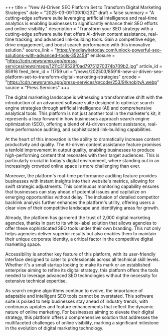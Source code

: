 +++
title = "New AI-Driven SEO Platform Set to Transform Digital Marketing Strategies"
date = "2025-03-09T09:10:23Z"
draft = false
summary = "A cutting-edge software suite leveraging artificial intelligence and real-time analytics is enabling businesses to significantly enhance their SEO efforts and online visibility."
description = "Transform your SEO strategy with a cutting-edge software suite that offers AI-driven content assistance, real-time tracking, and advanced link-building tools. Gain a competitive edge, drive engagement, and boost search performance with this innovative solution."
source_link = "https://mediawiretoday.com/unlock-powerful-seo-solutions-with-advanced-tools-352458"
enclosure = "https://cdn.newsramp.app/press-services/newsimage/1211c319529f0ad79751270374b709b2.jpg"
article_id = 85916
feed_item_id = 11759
url = "/news/202503/85916-new-ai-driven-seo-platform-set-to-transform-digital-marketing-strategies"
qrcode = "https://cdn.newsramp.app/press-services/qrcode/253/9/knobjtyA.webp"
source = "Press Services"
+++

<p>The digital marketing landscape is witnessing a transformative shift with the introduction of an advanced software suite designed to optimize search engine strategies through artificial intelligence (AI) and comprehensive analytical tools. This platform is not just another tool in the marketer's kit; it represents a leap forward in how businesses approach search engine optimization (SEO), offering a blend of AI-driven content assistance, real-time performance auditing, and sophisticated link-building capabilities.</p><p>At the heart of this innovation is the ability to dramatically increase content productivity and quality. The AI-driven content assistance feature promises a tenfold improvement in output quality, enabling businesses to produce high-performing content that resonates with their target audiences. This is particularly crucial in today's digital environment, where standing out in an increasingly crowded online space is more challenging than ever.</p><p>Moreover, the platform's real-time performance auditing feature provides businesses with instant insights into their website's metrics, allowing for swift strategic adjustments. This continuous monitoring capability ensures that businesses can stay ahead of potential issues and capitalize on emerging opportunities without delay. The inclusion of detailed competitor backlink analysis further enhances the platform's utility, offering users a clear view of their competitive landscape and identifying areas for growth.</p><p>Already, the platform has garnered the trust of 2,000 digital marketing agencies, thanks in part to its white-label solution that allows agencies to offer these sophisticated SEO tools under their own branding. This not only helps agencies deliver superior results but also enables them to maintain their unique corporate identity, a critical factor in the competitive digital marketing space.</p><p>Accessibility is another key feature of this platform, with its user-friendly interface designed to cater to professionals across all technical skill levels. Whether it's a small startup looking to make its mark or an established enterprise aiming to refine its digital strategy, this platform offers the tools needed to leverage advanced SEO technologies without the necessity for extensive technical expertise.</p><p>As search engine algorithms continue to evolve, the importance of adaptable and intelligent SEO tools cannot be overstated. This software suite is poised to help businesses stay ahead of industry trends, with continuous updates and feature enhancements that reflect the dynamic nature of online marketing. For businesses aiming to elevate their digital strategy, this platform offers a comprehensive solution that addresses the multifaceted challenges of online visibility, marking a significant milestone in the evolution of digital marketing technology.</p>